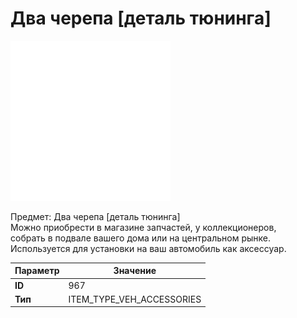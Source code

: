 # Два черепа [деталь тюнинга]

![Item Image](../img/967.webp?raw=true)

Предмет: Два черепа [деталь тюнинга]<br>Можно приобрести в магазине запчастей, у коллекционеров,<br>собрать в подвале вашего дома или на центральном рынке.<br>Используется для установки на ваш автомобиль как аксессуар.


| Параметр | Значение |
|----------|----------|
| **ID** | 967 |
| **Тип** | ITEM_TYPE_VEH_ACCESSORIES |

